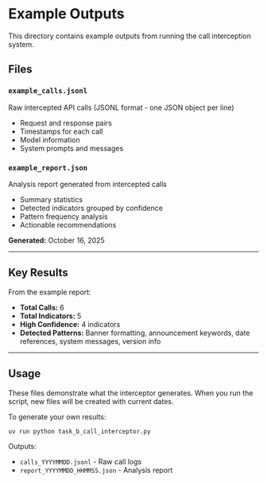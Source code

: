 # Example Outputs

This directory contains example outputs from running the call interception system.

## Files

### `example_calls.jsonl`
Raw intercepted API calls (JSONL format - one JSON object per line)
- Request and response pairs
- Timestamps for each call
- Model information
- System prompts and messages

### `example_report.json`
Analysis report generated from intercepted calls
- Summary statistics
- Detected indicators grouped by confidence
- Pattern frequency analysis
- Actionable recommendations

**Generated:** October 16, 2025

---

## Key Results

From the example report:
- **Total Calls:** 6
- **Total Indicators:** 5
- **High Confidence:** 4 indicators
- **Detected Patterns:** Banner formatting, announcement keywords, date references, system messages, version info

---

## Usage

These files demonstrate what the interceptor generates. When you run the script, new files will be created with current dates.

To generate your own results:
```bash
uv run python task_b_call_interceptor.py
```

Outputs:
- `calls_YYYYMMDD.jsonl` - Raw call logs
- `report_YYYYMMDD_HHMMSS.json` - Analysis report
